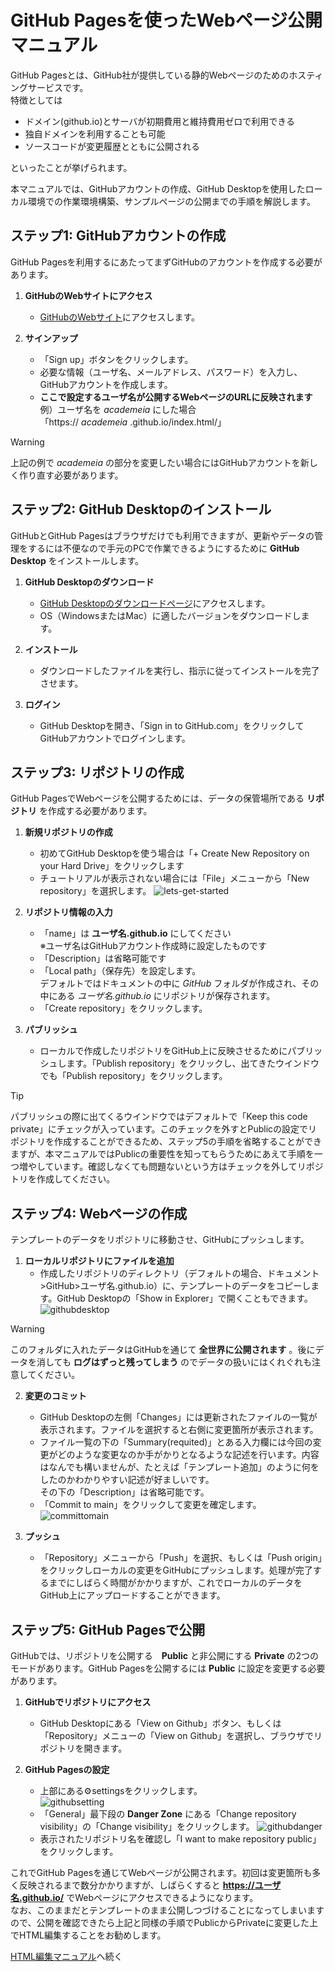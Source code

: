 # GitHub Pagesを使ったWebページ公開マニュアル

GitHub Pagesとは、GitHub社が提供している静的Webページのためのホスティングサービスです。  
特徴としては

- ドメイン(github.io)とサーバが初期費用と維持費用ゼロで利用できる  
- 独自ドメインを利用することも可能  
- ソースコードが変更履歴とともに公開される  

といったことが挙げられます。  

本マニュアルでは、GitHubアカウントの作成、GitHub Desktopを使用したローカル環境での作業環境構築、サンプルページの公開までの手順を解説します。  

## ステップ1: GitHubアカウントの作成

GitHub Pagesを利用するにあたってまずGitHubのアカウントを作成する必要があります。  

1. **GitHubのWebサイトにアクセス**
    - [GitHubのWebサイト](https://github.com/)にアクセスします。

2. **サインアップ**
    - 「Sign up」ボタンをクリックします。
    - 必要な情報（ユーザ名、メールアドレス、パスワード）を入力し、GitHubアカウントを作成します。  
    - **ここで設定するユーザ名が公開するWebページのURLに反映されます**  
    例）ユーザ名を *academeia* にした場合  
    「https:// *academeia* .github.io/index.html/」  

> [!WARNING]  
> 上記の例で *academeia* の部分を変更したい場合にはGitHubアカウントを新しく作り直す必要があります。

## ステップ2: GitHub Desktopのインストール

GitHubとGitHub Pagesはブラウザだけでも利用できますが、更新やデータの管理をするには不便なので手元のPCで作業できるようにするために **GitHub Desktop** をインストールします。  

1. **GitHub Desktopのダウンロード**
    - [GitHub Desktopのダウンロードページ](https://desktop.github.com/)にアクセスします。
    - OS（WindowsまたはMac）に適したバージョンをダウンロードします。

2. **インストール**
    - ダウンロードしたファイルを実行し、指示に従ってインストールを完了させます。

3. **ログイン**
    - GitHub Desktopを開き、「Sign in to GitHub.com」をクリックしてGitHubアカウントでログインします。

## ステップ3: リポジトリの作成

GitHub PagesでWebページを公開するためには、データの保管場所である **リポジトリ** を作成する必要があります。

1. **新規リポジトリの作成**
    - 初めてGitHub Desktopを使う場合は「+ Create New Repository on your Hard Drive」をクリックします
    - チュートリアルが表示されない場合には「File」メニューから「New repository」を選択します。
![lets-get-started](https://github.com/togetogepman/HPtemplate-manual/assets/8207604/f7ce6f99-87b8-48d6-81dc-2b58efee426f)

2. **リポジトリ情報の入力**
    - 「name」は **ユーザ名.github.io** にしてください  
    ※ユーザ名はGitHubアカウント作成時に設定したものです  
    - 「Description」は省略可能です
    - 「Local path」（保存先）を設定します。  
    デフォルトではドキュメントの中に *GitHub* フォルダが作成され、その中にある *ユーザ名.github.io* にリポジトリが保存されます。  
    - 「Create repository」をクリックします。

3. **パブリッシュ**
    - ローカルで作成したリポジトリをGitHub上に反映させるためにパブリッシュします。「Publish repository」をクリックし、出てきたウインドウでも「Publish repository」をクリックします。  
> [!TIP]
> パブリッシュの際に出てくるウインドウではデフォルトで「Keep this code private」にチェックが入っています。このチェックを外すとPublicの設定でリポジトリを作成することができるため、ステップ5の手順を省略することができますが、本マニュアルではPublicの重要性を知ってもらうためにあえて手順を一つ増やしています。確認しなくても問題ないという方はチェックを外してリポジトリを作成してください。

## ステップ4: Webページの作成

テンプレートのデータをリポジトリに移動させ、GitHubにプッシュします。  

1. **ローカルリポジトリにファイルを追加**
    - 作成したリポジトリのディレクトリ（デフォルトの場合、ドキュメント>GitHub>ユーザ名.github.io）に、テンプレートのデータをコピーします。GitHub Desktopの「Show in Explorer」で開くこともできます。
![githubdesktop](https://github.com/togetogepman/HPtemplate-manual/assets/8207604/abebb6bd-2e9b-498b-9abd-086af7e06cbd)
> [!WARNING]
> このフォルダに入れたデータはGitHubを通じて **全世界に公開されます** 。後にデータを消しても **ログはずっと残ってしまう** のでデータの扱いにはくれぐれも注意してください。

2. **変更のコミット**
    - GitHub Desktopの左側「Changes」には更新されたファイルの一覧が表示されます。ファイルを選択すると右側に変更箇所が表示されます。
    - ファイル一覧の下の「Summary(requited)」とある入力欄には今回の変更がどのような変更なのか手がかりとなるような記述を行います。内容はなんでも構いませんが、たとえば「テンプレート追加」のように何をしたのかわかりやすい記述が好ましいです。  
    その下の「Description」は省略可能です。
    - 「Commit to main」をクリックして変更を確定します。
![committomain](https://github.com/togetogepman/HPtemplate-manual/assets/8207604/fd8bbad4-ff2c-42b6-b5fd-67b3600d593b)

3. **プッシュ**
    - 「Repository」メニューから「Push」を選択、もしくは「Push origin」をクリックしローカルの変更をGitHubにプッシュします。処理が完了するまでにしばらく時間がかかりますが、これでローカルのデータをGitHub上にアップロードすることができます。  

## ステップ5: GitHub Pagesで公開

GitHubでは、リポジトリを公開する　**Public** と非公開にする **Private** の2つのモードがあります。GitHub Pagesを公開するには **Public** に設定を変更する必要があります。  

1. **GitHubでリポジトリにアクセス**
    - GitHub Desktopにある「View on Github」ボタン、もしくは「Repository」メニューの「View on Github」を選択し、ブラウザでリポジトリを開きます。

2. **GitHub Pagesの設定**   
    - 上部にある⚙settingsをクリックします。  
![githubsetting](https://github.com/togetogepman/HPtemplate-manual/assets/8207604/9a2d1554-0f66-48fb-b397-e344e921289b)
    - 「General」最下段の **Danger Zone** にある「Change repository visibility」の「Change visibility」をクリックします。
![githubdanger](https://github.com/togetogepman/HPtemplate-manual/assets/8207604/0ca21da8-0632-4760-9821-8f9302ca39d3)
    - 表示されたリポジトリ名を確認し「I want to make repository public」をクリックします。

これでGitHub Pagesを通じてWebページが公開されます。初回は変更箇所も多く反映されるまで数分かかりますが、しばらくすると **https://ユーザ名.github.io/** でWebページにアクセスできるようになります。  
なお、このままだとテンプレートのまま公開しつづけることになってしまいますので、公開を確認できたら上記と同様の手順でPublicからPrivateに変更した上でHTML編集することをお勧めします。  

[HTML編集マニュアル]()へ続く
